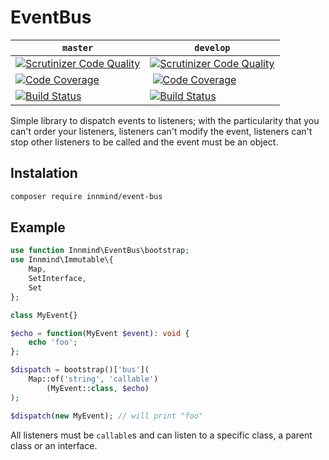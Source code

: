 # EventBus

| `master` | `develop` |
|----------|-----------|
| [![Scrutinizer Code Quality](https://scrutinizer-ci.com/g/Innmind/EventBus/badges/quality-score.png?b=master)](https://scrutinizer-ci.com/g/Innmind/EventBus/?branch=master) | [![Scrutinizer Code Quality](https://scrutinizer-ci.com/g/Innmind/EventBus/badges/quality-score.png?b=develop)](https://scrutinizer-ci.com/g/Innmind/EventBus/?branch=develop) |
| [![Code Coverage](https://scrutinizer-ci.com/g/Innmind/EventBus/badges/coverage.png?b=master)](https://scrutinizer-ci.com/g/Innmind/EventBus/?branch=master) | [![Code Coverage](https://scrutinizer-ci.com/g/Innmind/EventBus/badges/coverage.png?b=develop)](https://scrutinizer-ci.com/g/Innmind/EventBus/?branch=develop) |
| [![Build Status](https://scrutinizer-ci.com/g/Innmind/EventBus/badges/build.png?b=master)](https://scrutinizer-ci.com/g/Innmind/EventBus/build-status/master) | [![Build Status](https://scrutinizer-ci.com/g/Innmind/EventBus/badges/build.png?b=develop)](https://scrutinizer-ci.com/g/Innmind/EventBus/build-status/develop) |

Simple library to dispatch events to listeners; with the particularity that you can't order your listeners, listeners can't modify the event, listeners can't stop other listeners to be called and the event must be an object.

## Instalation

```sh
composer require innmind/event-bus
```

## Example

```php
use function Innmind\EventBus\bootstrap;
use Innmind\Immutable\{
    Map,
    SetInterface,
    Set
};

class MyEvent{}

$echo = function(MyEvent $event): void {
    echo 'foo';
};

$dispatch = bootstrap()['bus'](
    Map::of('string', 'callable')
        (MyEvent::class, $echo)
);

$dispatch(new MyEvent); // will print "foo"
```

All listeners must be `callable`s and can listen to a specific class, a parent class or an interface.
